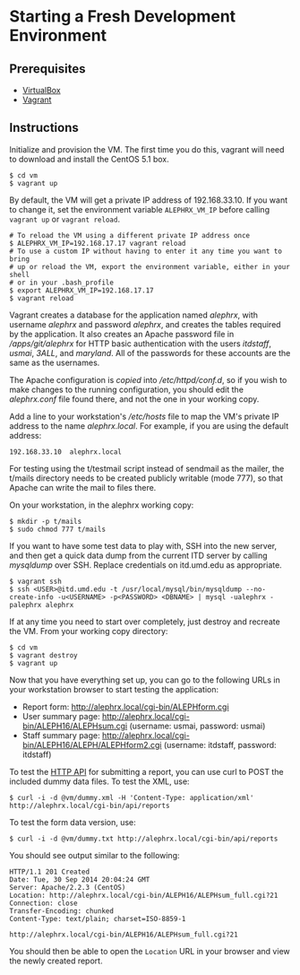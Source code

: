 Starting a Fresh Development Environment
========================================

Prerequisites
-------------

- [VirtualBox](https://www.virtualbox.org/wiki/Downloads)
- [Vagrant](http://www.vagrantup.com/downloads.html)

Instructions
------------

Initialize and provision the VM. The first time you do this, vagrant will need
to download and install the CentOS 5.1 box.

    $ cd vm
    $ vagrant up

By default, the VM will get a private IP address of 192.168.33.10. If you want
to change it, set the environment variable `ALEPHRX_VM_IP` before calling
`vagrant up` or `vagrant reload`.

    # To reload the VM using a different private IP address once
    $ ALEPHRX_VM_IP=192.168.17.17 vagrant reload
    # To use a custom IP without having to enter it any time you want to bring
    # up or reload the VM, export the environment variable, either in your shell
    # or in your .bash_profile
    $ export ALEPHRX_VM_IP=192.168.17.17
    $ vagrant reload

Vagrant creates a database for the application named *alephrx*, with username
*alephrx* and password *alephrx*, and creates the tables required by the
application. It also creates an Apache password file in */apps/git/alephrx* for
HTTP basic authentication with the users *itdstaff*, *usmai*, *3ALL*, and
*maryland*. All of the passwords for these accounts are the same as the
usernames.

The Apache configuration is *copied* into */etc/httpd/conf.d*, so if you wish to
make changes to the running configuration, you should edit the *alephrx.conf*
file found there, and not the one in your working copy.

Add a line to your workstation's */etc/hosts* file to map the VM's private IP
address to the name *alephrx.local*. For example, if you are using the default
address:

    192.168.33.10  alephrx.local

For testing using the t/testmail script instead of sendmail as the mailer, the
t/mails directory needs to be created publicly writable (mode 777), so that
Apache can write the mail to files there.

On your workstation, in the alephrx working copy:

    $ mkdir -p t/mails
    $ sudo chmod 777 t/mails

If you want to have some test data to play with, SSH into the new server, and
then get a quick data dump from the current ITD server by calling *mysqldump*
over SSH. Replace credentials on itd.umd.edu as appropriate.

    $ vagrant ssh
    $ ssh <USER>@itd.umd.edu -t /usr/local/mysql/bin/mysqldump --no-create-info -u<USERNAME> -p<PASSWORD> <DBNAME> | mysql -ualephrx -palephrx alephrx

If at any time you need to start over completely, just destroy and recreate the
VM. From your working copy directory:

    $ cd vm
    $ vagrant destroy
    $ vagrant up

Now that you have everything set up, you can go to the following URLs in your
workstation browser to start testing the application:

- Report form: <http://alephrx.local/cgi-bin/ALEPHform.cgi>
- User summary page: <http://alephrx.local/cgi-bin/ALEPH16/ALEPHsum.cgi>
  (username: usmai, password: usmai)
- Staff summary page: <http://alephrx.local/cgi-bin/ALEPH16/ALEPH/ALEPHform2.cgi>
  (username: itdstaff, password: itdstaff)

To test the [HTTP API](../cgi-bin/api/README.md) for submitting a report, you
can use curl to POST the included dummy data files. To test the XML, use:

    $ curl -i -d @vm/dummy.xml -H 'Content-Type: application/xml' http://alephrx.local/cgi-bin/api/reports

To test the form data version, use:

    $ curl -i -d @vm/dummy.txt http://alephrx.local/cgi-bin/api/reports

You should see output similar to the following:

    HTTP/1.1 201 Created
    Date: Tue, 30 Sep 2014 20:04:24 GMT
    Server: Apache/2.2.3 (CentOS)
    Location: http://alephrx.local/cgi-bin/ALEPH16/ALEPHsum_full.cgi?21
    Connection: close
    Transfer-Encoding: chunked
    Content-Type: text/plain; charset=ISO-8859-1

    http://alephrx.local/cgi-bin/ALEPH16/ALEPHsum_full.cgi?21

You should then be able to open the `Location` URL in your browser and view the
newly created report.

